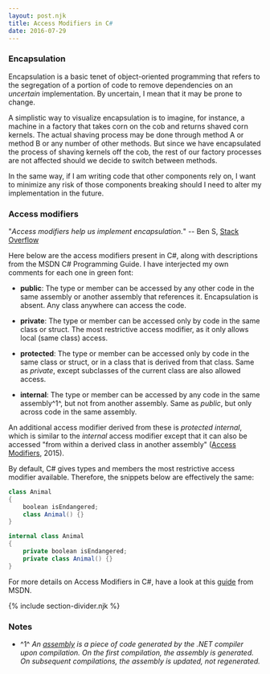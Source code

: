 ```yaml
---
layout: post.njk
title: Access Modifiers in C#
date: 2016-07-29
---
```


### Encapsulation

Encapsulation is a basic tenet of object-oriented programming that refers to the segregation of a portion of code to remove dependencies on an *uncertain* implementation. By uncertain, I mean that it may be prone to change.

A simplistic way to visualize encapsulation is to imagine, for instance, a machine in a factory that takes corn on the cob and returns shaved corn kernels. The actual shaving process may be done through method A or method B or any number of other methods. But since we have encapsulated the process of shaving kernels off the cob, the rest of our factory processes are not affected should we decide to switch between methods.

In the same way, if I am writing code that other components rely on, I want to minimize any risk of those components breaking should I need to alter my implementation in the future.

### Access modifiers

"*Access modifiers help us implement encapsulation.*" -- Ben S, [Stack Overflow](http://stackoverflow.com/a/1020776)

Here below are the access modifiers present in C#, along with descriptions from the MSDN C# Programming Guide. I have interjected my own comments for each one in <span class="green-text">green</span> font:

- **public**: The type or member can be accessed by any other code in the same assembly or another assembly that references it. <span class="green-text">Encapsulation is absent. Any class anywhere can access the code.</span>

- **private**: The type or member can be accessed only by code in the same class or struct. <span class="green-text">The most restrictive access modifier, as it only allows local (same class) access.</span>

- **protected**: The type or member can be accessed only by code in the same class or struct, or in a class that is derived from that class. <span class="green-text">Same as *private*, except subclasses of the current class are also allowed access.</span>

- **internal**: The type or member can be accessed by any code in the same assembly^1^, but not from another assembly. <span class="green-text">Same as *public*, but only across code in the same assembly.</span>

An additional access modifier derived from these is *protected internal*, which is similar to the *internal* access modifier except that it can also be accessed "from within a derived class in another assembly" ([Access Modifiers](https://msdn.microsoft.com/en-CA/library/ms173121.aspx), 2015).

By default, C# gives types and members the most restrictive access modifier available. Therefore, the snippets below are effectively the same:

```csharp
class Animal
{
    boolean isEndangered;
    class Animal() {}
}
```

```csharp
internal class Animal
{
    private boolean isEndangered;
    private class Animal() {}
}
```

For more details on Access Modifiers in C#, have a look at this [guide](https://msdn.microsoft.com/en-CA/library/ms173121.aspx) from MSDN.

{% include section-divider.njk %}

### Notes

- ^1^ *An [assembly](http://stackoverflow.com/questions/2972732/what-are-net-assemblies) is a piece of code generated by the .NET compiler upon compilation. On the first compilation, the assembly is generated. On subsequent compilations, the assembly is updated, not regenerated.*
